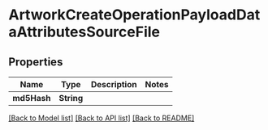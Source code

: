 # ArtworkCreateOperationPayloadDataAttributesSourceFile

## Properties
Name | Type | Description | Notes
------------ | ------------- | ------------- | -------------
**md5Hash** | **String** |  | 

[[Back to Model list]](../README.md#documentation-for-models) [[Back to API list]](../README.md#documentation-for-api-endpoints) [[Back to README]](../README.md)


